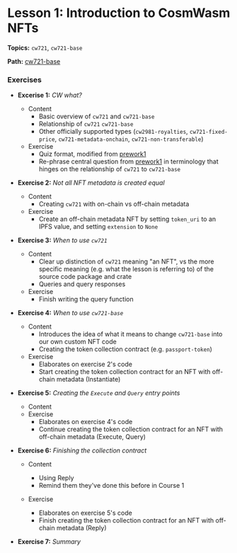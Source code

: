 # Lesson 1: Introduction to CosmWasm NFTs

**Topics:** `cw721`, `cw721-base`

**Path:** [cw721-base](https://github.com/CosmWasm/cw-nfts/tree/main/contracts/cw721-base)

### Exercises

- **Excerise 1:** _CW what?_
  - Content
    - Basic overview of `cw721` and `cw721-base`
    - Relationship of `cw721` `cw721-base`
    - Other officially supported types (`cw2981-royalties`, `cw721-fixed-price`, `cw721-metadata-onchain`, `cw721-non-transferable`)
  - Exercise
    - Quiz format, modified from [prework1](https://github.com/phi-labs-ltd/area-52-course2-prework/blob/main/course-02-cw721/lesson-01_cw721-base_contract-structure/exercise-01/exercise-01.md)
    - Re-phrase central question from [prework1](https://github.com/phi-labs-ltd/area-52-course2-prework/blob/main/course-02-cw721/lesson-01_cw721-base_contract-structure/exercise-01/exercise-01.md) in terminology that hinges on the relationship of `cw721` to `cw721-base`

- **Exercise 2:** _Not all NFT metadata is created equal_
  - Content 
    - Creating `cw721` with on-chain vs off-chain metadata
  - Exercise
    - Create an off-chain metadata NFT by setting `token_uri` to an IPFS value, and setting `extension` to `None`

- **Exercise 3:** _When to use `cw721`_
  - Content 
    - Clear up distinction of `cw721` meaning "an NFT", vs the more specific meaning (e.g. what the lesson is referring to) of the source code package and crate
    - Queries and query responses
  - Exercise
    - Finish writing the query function

- **Exercise 4:** _When to use `cw721-base`_
  - Content 
    - Introduces the idea of what it means to change `cw721-base` into our own custom NFT code
    - Creating the token collection contract (e.g. `passport-token`)
  - Exercise
    - Elaborates on exercise 2's code
    - Start creating the token collection contract for an NFT with off-chain metadata (Instantiate)

- **Exercise 5:** _Creating the `Execute` and `Query` entry points_
  - Content
  - Exercise
    - Elaborates on exercise 4's code
    - Continue creating the token collection contract for an NFT with off-chain metadata (Execute, Query)

- **Exercise 6:** _Finishing the collection contract_
  - Content
    - Using Reply
    - Remind them they've done this before in Course 1
    
  - Exercise
    - Elaborates on exercise 5's code
    - Finish creating the token collection contract for an NFT with off-chain metadata (Reply)
  
- **Exercise 7:** _Summary_
